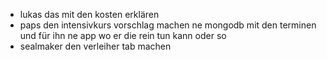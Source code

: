 - lukas das mit den kosten erklären
- paps den intensivkurs vorschlag machen ne mongodb mit den terminen und für ihn ne app wo er die rein tun kann oder so
- sealmaker den verleiher tab machen
